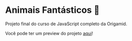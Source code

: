 # Animais Fantásticos 🦊

Projeto final do curso de JavaScript completo da Origamid.

Você pode ter um preview do projeto <a href="https://lqmorais.github.io/animais-fantasticos/" target="_blank">aqui</a>!
